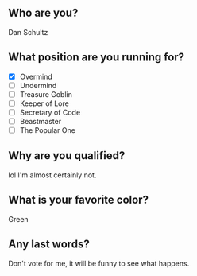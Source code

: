 ## Who are you?
Dan Schultz

## What position are you running for?

- [x] Overmind  
- [ ] Undermind  
- [ ] Treasure Goblin  
- [ ] Keeper of Lore  
- [ ] Secretary of Code  
- [ ] Beastmaster  
- [ ] The Popular One

## Why are you qualified?

lol I'm almost certainly not.

## What is your favorite color?

Green

## Any last words?

Don't vote for me, it will be funny to see what happens.
